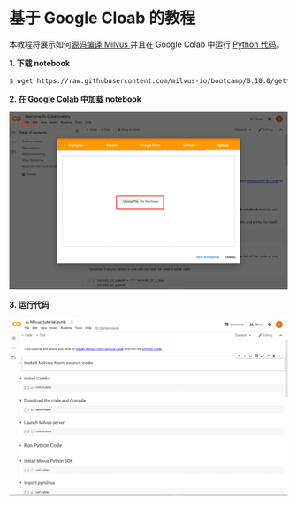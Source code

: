 # 基于 Google Cloab 的教程

本教程将展示如何[源码编译 Milvus ](https://github.com/milvus-io/milvus/blob/0.10.3/INSTALL.md) 并且在 Google Colab 中运行 [Python 代码](https://milvus-io.github.io/milvus-sdk-python/pythondoc/v0.2.14/index.html)。

**1. 下载 notebook**

   ```bash
$ wget https://raw.githubusercontent.com/milvus-io/bootcamp/0.10.0/getting_started/basics/milvus_tutorial/Milvus_tutorial.ipynb
   ```

**2. 在 [Google Colab](https://colab.research.google.com/) 中加载 notebook**

![](../../../EN_getting_started/basics/milvus_tutorial/pic/upload.png)

**3. 运行代码**

   ![](../../../EN_getting_started/basics/milvus_tutorial/pic/run.png)